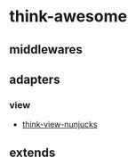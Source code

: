 # think-awesome

## middlewares

## adapters

### view

* [think-view-nunjucks](https://github.com/thinkjs/think-view-nunjucks)

## extends
